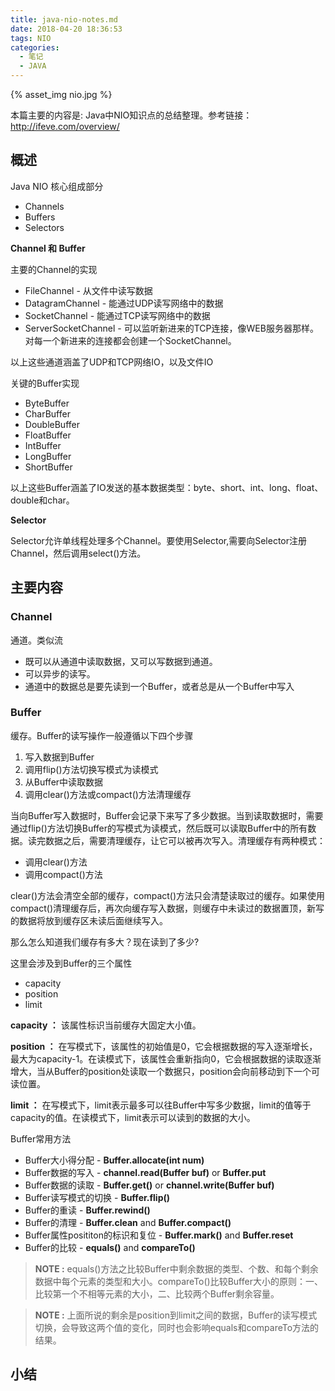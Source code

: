 ```yaml
---
title: java-nio-notes.md
date: 2018-04-20 18:36:53
tags: NIO
categories: 
  - 笔记
  - JAVA
---
```

{% asset_img nio.jpg %}   

本篇主要的内容是: Java中NIO知识点的总结整理。参考链接：http://ifeve.com/overview/

<!-- more -->

## 概述
Java NIO 核心组成部分
* Channels
* Buffers
* Selectors

**Channel 和 Buffer**

主要的Channel的实现
* FileChannel - 从文件中读写数据
* DatagramChannel - 能通过UDP读写网络中的数据
* SocketChannel - 能通过TCP读写网络中的数据
* ServerSocketChannel - 可以监听新进来的TCP连接，像WEB服务器那样。对每一个新进来的连接都会创建一个SocketChannel。

以上这些通道涵盖了UDP和TCP网络IO，以及文件IO

关键的Buffer实现
* ByteBuffer
* CharBuffer
* DoubleBuffer
* FloatBuffer
* IntBuffer
* LongBuffer
* ShortBuffer

以上这些Buffer涵盖了IO发送的基本数据类型：byte、short、int、long、float、double和char。

**Selector**

Selector允许单线程处理多个Channel。要使用Selector,需要向Selector注册Channel，然后调用select()方法。

## 主要内容

### Channel

通道。类似流
* 既可以从通道中读取数据，又可以写数据到通道。
* 可以异步的读写。
* 通道中的数据总是要先读到一个Buffer，或者总是从一个Buffer中写入

### Buffer

缓存。Buffer的读写操作一般遵循以下四个步骤

1. 写入数据到Buffer
2. 调用flip()方法切换写模式为读模式
3. 从Buffer中读取数据
4. 调用clear()方法或compact()方法清理缓存

当向Buffer写入数据时，Buffer会记录下来写了多少数据。当到读取数据时，需要通过flip()方法切换Buffer的写模式为读模式，然后既可以读取Buffer中的所有数据。读完数据之后，需要清理缓存，让它可以被再次写入。清理缓存有两种模式：
* 调用clear()方法
* 调用compact()方法

clear()方法会清空全部的缓存，compact()方法只会清楚读取过的缓存。如果使用compact()清理缓存后，再次向缓存写入数据，则缓存中未读过的数据置顶，新写的数据将放到缓存区未读后面继续写入。

那么怎么知道我们缓存有多大？现在读到了多少?

这里会涉及到Buffer的三个属性
* capacity
* position
* limit

**capacity ：** 该属性标识当前缓存大固定大小值。

**position ：** 在写模式下，该属性的初始值是0，它会根据数据的写入逐渐增长，最大为capacity-1。在读模式下，该属性会重新指向0，它会根据数据的读取逐渐增大，当从Buffer的position处读取一个数据只，position会向前移动到下一个可读位置。

**limit ：** 在写模式下，limit表示最多可以往Buffer中写多少数据，limit的值等于capacity的值。在读模式下，limit表示可以读到的数据的大小。

Buffer常用方法
* Buffer大小得分配 - **Buffer.allocate(int num)**
* Buffer数据的写入 - **channel.read(Buffer buf)** or **Buffer.put**
* Buffer数据的读取 - **Buffer.get()** or **channel.write(Buffer buf)**
* Buffer读写模式的切换 - **Buffer.flip()**
* Buffer的重读 - **Buffer.rewind()**
* Buffer的清理 - **Buffer.clean** and **Buffer.compact()**
* Buffer属性posititon的标识和复位 - **Buffer.mark()** and **Buffer.reset**
* Buffer的比较 - **equals()** and **compareTo()**

> **NOTE :** equals()方法之比较Buffer中剩余数据的类型、个数、和每个剩余数据中每个元素的类型和大小。compareTo()比较Buffer大小的原则：一、比较第一个不相等元素的大小，二、比较两个Buffer剩余容量。  

> **NOTE :** 上面所说的剩余是position到limit之间的数据，Buffer的读写模式切换，会导致这两个值的变化，同时也会影响equals和compareTo方法的结果。

## 小结